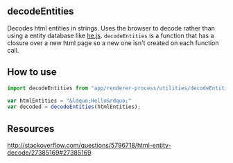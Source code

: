 decodeEntities
---------------
Decodes html entities in strings. Uses the browser to decode rather than using
a entity database like [he.js](https://github.com/mathiasbynens/he). `decodeEntities` is a function that has a closure over a new html page so a new one isn't created on each function call.

## How to use
```js
import decodeEntities from "app/renderer-process/utilities/decodeEntities";

var htmlEntities = "&ldquo;Hello&rdquo;"
var decoded = decodeEntities(htmlEntities);
```

## Resources
http://stackoverflow.com/questions/5796718/html-entity-decode/27385169#27385169
